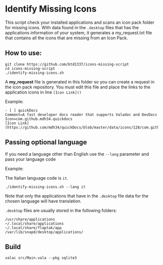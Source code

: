 # Identify Missing Icons

This script check your installed applications and scans an icon pack folder for missing icons. With data found in the `.desktop` files that has the applications information of your system, it generates a my_request.txt file that contains all the icons that are missing from an Icon Pack.

## How to use:

```
git clone https://github.com/btd1337/icons-missing-script
cd icons-missing-script
./identify-missing-icons.sh
```

A **my_request** file is generated in this folder so you can create a request in the icon pack repository. You must edit this file and place the links to the application icons in line `[Icon Link]()`

Example:

```
- [ ] quickDocs
Comment=A fast developer docs reader that supports Valadoc and DevDocs
Icon=com.github.mdh34.quickdocs
[Icon Link](https://github.com/mdh34/quickDocs/blob/master/data/icons/128/com.github.mdh34.quickdocs.svg)
```

## Passing optional language

If you need a language other than English use the `--lang` parameter and pass your language code

Example:

The Italian language code is `it`.

```
./identify-missing-icons.sh --lang it
```

Note that only the applications that have in the `.desktop` file data for the chosen language will have translation.


`.desktop` files are usually stored in the following folders:

```
/usr/share/applications
~/.local/share/applications
~/.local/share/flaptak/app
/var/lib/snapd/desktop/applications/
```
## Build

```
valac src/Main.vala --pkg sqlite3
```
